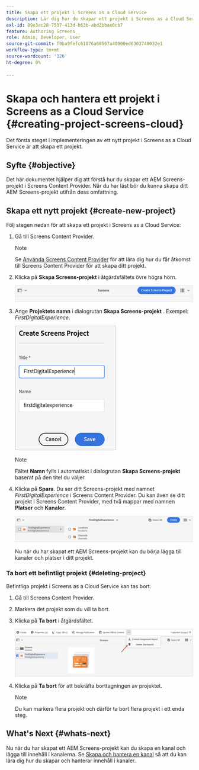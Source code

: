 ```yaml
---
title: Skapa ett projekt i Screens as a Cloud Service
description: Lär dig hur du skapar ett projekt i Screens as a Cloud Service.
exl-id: 89e3ac28-7537-413d-b63b-abd2bbae6cb7
feature: Authoring Screens
role: Admin, Developer, User
source-git-commit: f9ba9fefc61876a60567a40000ed6303740032e1
workflow-type: tm+mt
source-wordcount: '326'
ht-degree: 0%

---
```


# Skapa och hantera ett projekt i Screens as a Cloud Service {#creating-project-screens-cloud}

Det första steget i implementeringen av ett nytt projekt i Screens as a Cloud Service är att skapa ett projekt.

## Syfte {#objective}

Det här dokumentet hjälper dig att förstå hur du skapar ett AEM Screens-projekt i Screens Content Provider. När du har läst bör du kunna skapa ditt AEM Screens-projekt utifrån dess omfattning.

## Skapa ett nytt projekt {#create-new-project}

Följ stegen nedan för att skapa ett projekt i Screens as a Cloud Service:

1. Gå till Screens Content Provider.

   >[!NOTE]
   >Se [Använda Screens Content Provider](https://experienceleague.adobe.com/docs/experience-manager-cloud-service/content/screens-as-cloud-service/configure-screens-cloud/using-screens-content-provider.html?lang=sv-SE) för att lära dig hur du får åtkomst till Screens Content Provider för att skapa ditt projekt.

1. Klicka på **Skapa Screens-projekt** i åtgärdsfältets övre högra hörn.

   ![create-screens-project1](/help/screens-cloud/assets/create-content/create-screens-project1.png)

1. Ange **Projektets namn** i dialogrutan **Skapa Screens-projekt** . Exempel: *FirstDigitalExperience*.

   ![create-screens-project2](/help/screens-cloud/assets/create-content/create-screens-project2.png)

   >[!NOTE]
   >Fältet **Namn** fylls i automatiskt i dialogrutan **Skapa Screens-projekt** baserat på den titel du väljer.

1. Klicka på **Spara**. Du ser ditt Screens-projekt med namnet *FirstDigitalExperience* i Screens Content Provider. Du kan även se ditt projekt i Screens Content Provider, med två mappar med namnen **Platser** och **Kanaler**.

   ![create-screens-project3](/help/screens-cloud/assets/create-content/create-screens-project3.png)

   Nu när du har skapat ett AEM Screens-projekt kan du börja lägga till kanaler och platser i ditt projekt.

### Ta bort ett befintligt projekt {#deleting-project}

Befintliga projekt i Screens as a Cloud Service kan tas bort.

1. Gå till Screens Content Provider.
1. Markera det projekt som du vill ta bort.
1. Klicka på **Ta bort** i åtgärdsfältet.

   ![create-project5](/help/screens-cloud/assets/create-content/create-project5.png)

1. Klicka på **Ta bort** för att bekräfta borttagningen av projektet.

   >[!NOTE]
   >Du kan markera flera projekt och därför ta bort flera projekt i ett enda steg.

## What&#39;s Next {#whats-next}

Nu när du har skapat ett AEM Screens-projekt kan du skapa en kanal och lägga till innehåll i kanalerna. Se [Skapa och hantera en kanal](creating-channels-screens-cloud.md) så att du kan lära dig hur du skapar och hanterar innehåll i kanaler.
